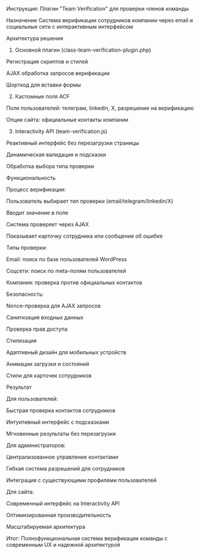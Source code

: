 Инструкция: Плагин "Team Verification" для проверки членов команды

Назначение
Система верификации сотрудников компании через email и социальные сети с интерактивным интерфейсом

Архитектура решения

1. Основной плагин (class-team-verification-plugin.php)

Регистрация скриптов и стилей

AJAX обработка запросов верификации

Шорткод для вставки формы

2. Кастомные поля ACF

Поля пользователей: телеграм, linkedin, X, разрешение на верификацию

Опции сайта: официальные контакты компании

3. Interactivity API (team-verification.js)

Реактивный интерфейс без перезагрузки страницы

Динамическая валидация и подсказки

Обработка выбора типа проверки

Функциональность

Процесс верификации:

Пользователь выбирает тип проверки (email/telegram/linkedin/X)

Вводит значение в поле

Система проверяет через AJAX

Показывает карточку сотрудника или сообщение об ошибке

Типы проверки:

Email: поиск по базе пользователей WordPress

Соцсети: поиск по meta-полям пользователей

Компания: проверка против официальных контактов

Безопасность:

Nonce-проверка для AJAX запросов

Санитизация входных данных

Проверка прав доступа

Стилизация

Адаптивный дизайн для мобильных устройств

Анимации загрузки и состояний

Стили для карточек сотрудников

Результат

Для пользователей:

Быстрая проверка контактов сотрудников

Интуитивный интерфейс с подсказками

Мгновенные результаты без перезагрузки

Для администраторов:

Централизованное управление контактами

Гибкая система разрешений для сотрудников

Интеграция с существующими профилями пользователей

Для сайта:

Современный интерфейс на Interactivity API

Оптимизированная производительность

Масштабируемая архитектура

Итог: Полнофункциональная система верификации команды с современным UX и надежной архитектурой
